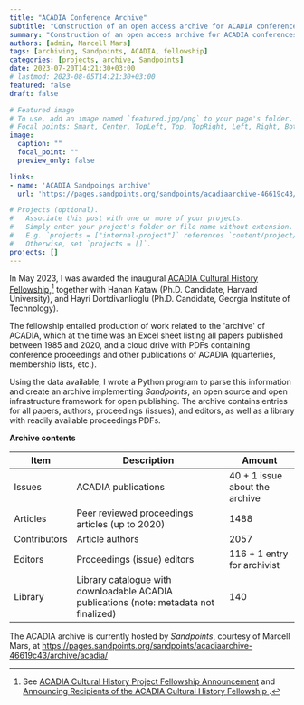 ```yaml
---
title: "ACADIA Conference Archive"
subtitle: "Construction of an open access archive for ACADIA conferences (1985-2023)."
summary: "Construction of an open access archive for ACADIA conferences (1985-2023)."
authors: [admin, Marcell Mars]
tags: [archiving, Sandpoints, ACADIA, fellowship]
categories: [projects, archive, Sandpoints]
date: 2023-07-20T14:21:30+03:00
# lastmod: 2023-08-05T14:21:30+03:00
featured: false
draft: false

# Featured image
# To use, add an image named `featured.jpg/png` to your page's folder.
# Focal points: Smart, Center, TopLeft, Top, TopRight, Left, Right, BottomLeft, Bottom, BottomRight.
image:
  caption: ""
  focal_point: ""
  preview_only: false

links: 
- name: 'ACADIA Sandpoings archive'
  url: 'https://pages.sandpoints.org/sandpoints/acadiaarchive-46619c43/archive/acadia/'

# Projects (optional).
#   Associate this post with one or more of your projects.
#   Simply enter your project's folder or file name without extension.
#   E.g. `projects = ["internal-project"]` references `content/project/deep-learning/index.md`.
#   Otherwise, set `projects = []`.
projects: []
---
```




In May 2023, I was awarded the inaugural [ACADIA Cultural History Fellowship](http://acadia.org/news/69P4TY),[^fellows] together with Hanan Kataw (Ph.D. Candidate, Harvard University), and Hayri Dortdivanlioglu (Ph.D. Candidate, Georgia Institute of Technology). 

The fellowship entailed production of work related to the 'archive' of ACADIA, which at the time was an Excel sheet listing all papers published between 1985 and 2020, and a cloud drive with PDFs containing conference proceedings and other publications of ACADIA (quarterlies, membership lists, etc.).

Using the data available, I wrote a Python program to parse this information and create an archive implementing *Sandpoints*, an open source and open infrastructure framework for open publishing. 
The archive contains entries for all papers, authors, proceedings (issues), and editors, as well as a library with readily available proceedings PDFs. 

**Archive contents** 


| Item |Description|  Amount|
|-|-|-|
| Issues | ACADIA publications | 40  + 1 issue about the archive| 
| Articles |Peer reviewed proceedings articles (up to 2020) |  1488 |
| Contributors |Article authors| 2057 | 
| Editors|Proceedings (issue) editors| 116 + 1 entry for archivist | 
| Library | Library catalogue with downloadable ACADIA publications (note: metadata not finalized) | 140 | 


The ACADIA archive is currently hosted by *Sandpoints*, courtesy of Marcell Mars, at https://pages.sandpoints.org/sandpoints/acadiaarchive-46619c43/archive/acadia/

[^fellows]: See [ACADIA Cultural History Project Fellowship Announcement](http://acadia.org/news/69P4TY) and  [Announcing Recipients of the ACADIA Cultural History Fellowship
](http://acadia.org/features/GVHMR9).